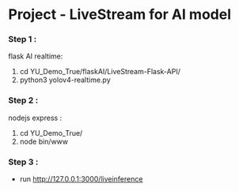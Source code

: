 # Project - LiveStream for AI model

### Step 1 :

flask AI realtime:
 1. cd YU_Demo_True/flaskAI/LiveStream-Flask-API/
 2. python3 yolov4-realtime.py

### Step 2 :

nodejs express :
 1. cd YU_Demo_True/
 2. node bin/www

### Step 3 :
 - run
   http://127.0.0.1:3000/liveinference
